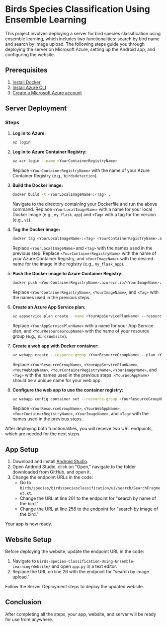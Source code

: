 # Birds Species Classification Using Ensemble Learning

This project involves deploying a server for bird species classification using ensemble learning, which includes two functionalities: search by bird name and search by image upload. The following steps guide you through deploying the server on Microsoft Azure, setting up the Android app, and configuring the website.

## Prerequisites


1. [Install Docker](https://docs.docker.com/get-docker/)
2. [Install Azure CLI](https://docs.microsoft.com/en-us/cli/azure/install-azure-cli)
3. [Create a Microsoft Azure account](https://azure.microsoft.com/en-us/free/)

## Server Deployment

### Steps

1. **Log in to Azure:**
    ```sh
    az login
    ```

2. **Log in to Azure Container Registry:**
    ```sh
    az acr login --name <YourContainerRegistryName>
    ```
    Replace `<YourContainerRegistryName>` with the name of your Azure Container Registry (e.g., `birdsdetection`).

3. **Build the Docker image:**
    ```sh
    docker build -t <YourLocalImageName>:<Tag> .
    ```
    Navigate to the directory containing your Dockerfile and run the above command. Replace `<YourLocalImageName>` with a name for your local Docker image (e.g., `my_flask_app`) and `<Tag>` with a tag for the version (e.g., `v1`).

4. **Tag the Docker image:**
    ```sh
    docker tag <YourLocalImageName>:<Tag> <YourContainerRegistryName>.azurecr.io/<YourImageName>:<Tag>
    ```
    Replace `<YourLocalImageName>` and `<Tag>` with the names used in the previous step. Replace `<YourContainerRegistryName>` with the name of your Azure Container Registry, and `<YourImageName>` with the desired name for the image in the registry (e.g., `my_flask_app`).

5. **Push the Docker image to Azure Container Registry:**
    ```sh
    docker push <YourContainerRegistryName>.azurecr.io/<YourImageName>:<Tag>
    ```
    Replace `<YourContainerRegistryName>`, `<YourImageName>`, and `<Tag>` with the names used in the previous steps.

6. **Create an Azure App Service plan:**
    ```sh
    az appservice plan create --name <YourAppServicePlanName> --resource-group <YourResourceGroupName> --sku B1 --is-linux
    ```
    Replace `<YourAppServicePlanName>` with a name for your App Service plan, and `<YourResourceGroupName>` with the name of your resource group (e.g., `BirdsWebsite`).

7. **Create a web app with Docker container:**
    ```sh
    az webapp create --resource-group <YourResourceGroupName> --plan <YourAppServicePlanName> --name <YourWebAppName> --deployment-container-image-name <YourContainerRegistryName>.azurecr.io/<YourImageName>:<Tag>
    ```
    Replace `<YourResourceGroupName>`, `<YourAppServicePlanName>`, `<YourWebAppName>`, `<YourContainerRegistryName>`, `<YourImageName>`, and `<Tag>` with the names used in the previous steps. `<YourWebAppName>` should be a unique name for your web app.

8. **Configure the web app to use the container registry:**
    ```sh
    az webapp config container set --resource-group <YourResourceGroupName> --name <YourWebAppName> --docker-custom-image-name <YourContainerRegistryName>.azurecr.io/<YourImageName>:<Tag> --docker-registry-server-url https://<YourContainerRegistryName>.azurecr.io
    ```
    Replace `<YourResourceGroupName>`, `<YourWebAppName>`, `<YourContainerRegistryName>`, `<YourImageName>`, and `<Tag>` with the names used in the previous steps.

After deploying both functionalities, you will receive two URL endpoints, which are needed for the next steps.

## App Setup

1. Download and install [Android Studio](https://developer.android.com/studio).
2. Open Android Studio, click on "Open," navigate to the folder downloaded from GitHub, and open it.
3. Change the endpoint URLs in the code:
    - Go to `birds/species/birdsspeciesclassification/ui/search/SearchFragment.kt`.
    - Change the URL at line 201 to the endpoint for "search by name of the bird."
    - Change the URL at line 258 to the endpoint for "search by image of the bird."

Your app is now ready.

## Website Setup

Before deploying the website, update the endpoint URL in the code:

1. Navigate to `Birds-Species-Classification-Using-Ensemble-Learning/Website/` and open `app.py` in a text editor.
2. Replace the URL on line 26 with the endpoint for "search by image upload."

Follow the Server Deployment steps to deploy the updated website.

## Conclusion

After completing all the steps, your app, website, and server will be ready for use from anywhere.

